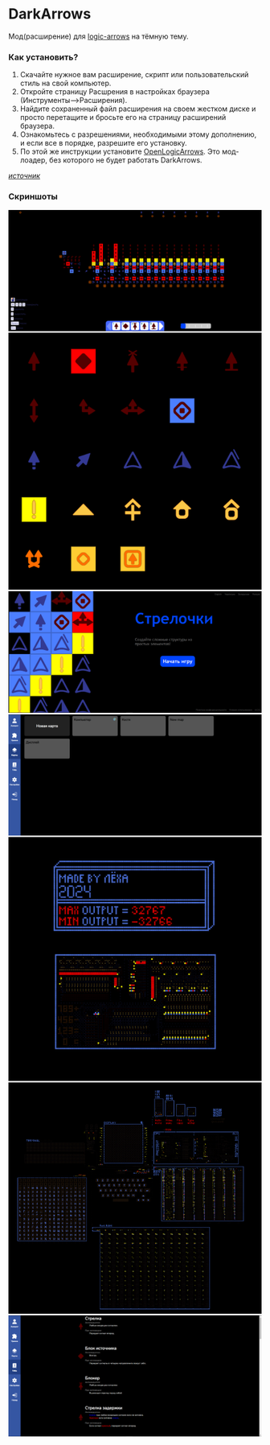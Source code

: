 # DarkArrows
Мод(расширение) для [logic-arrows](https://logic-arrows.io/) на тёмную тему.

### Как установить?
1. Скачайте нужное вам расширение, скрипт или пользовательский стиль на свой компьютер.
2. Откройте страницу Расшрения в настройках браузера (Инструменты-->Расширения).
3. Найдите сохраненный файл расширения на своем жестком диске и просто перетащите и бросьте его на страницу расширений браузера.
4. Ознакомьтесь с разрешениями, необходимыми этому дополнению, и если все в порядке, разрешите его установку.
5. По этой же инструкции установите 
[OpenLogicArrows](https://github.com/TerraMain379/LogicArrowsMods/tree/master/OpenLogicArrows). 
Это мод-лоадер, без которого не будет работать DarkArrows.

[_источник_](https://lifehacker.ru/kak-ustanovit-rasshireniya-v-google-chrome-iz-storonnego-istochnika/)
### Скриншоты
![](\media\1.PNG)
![](\media\2.PNG)
![](\media\i1.PNG)
![](\media\i2.PNG)
![](\media\3.PNG)
![](\media\4.PNG)
![](\media\i3.PNG)